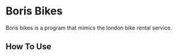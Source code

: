 Boris Bikes
===========

Boris bikes is a program that mimics the london bike rental service.

How To Use
----------
